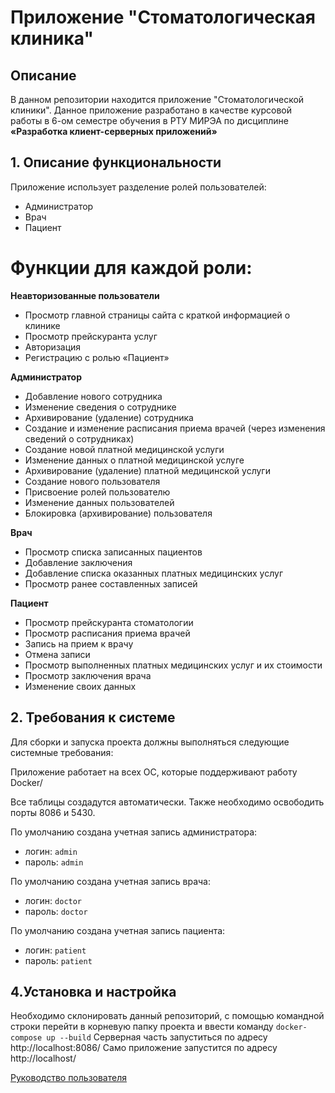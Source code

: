# Приложение "Стоматологическая клиника"


## Описание
В данном репозитории находится приложение "Стоматологической клиники". Данное приложение разработано в качестве курсовой работы в 6-ом семестре обучения в РТУ МИРЭА по дисциплине **«Разработка клиент-серверных приложений»**
##  1. Описание функциональности

Приложение использует разделение ролей пользователей:
- Администратор
- Врач
- Пациент

# Функции для каждой роли:

**Неавторизованные пользователи**
- Просмотр главной страницы сайта с краткой информацией о клинике
- Просмотр прейскуранта услуг
- Авторизация
- Регистрацию с ролью «Пациент»

**Администратор**
- Добавление нового сотрудника
- Изменение сведения о сотруднике
- Архивирование (удаление) сотрудника
- Создание и изменение расписания приема врачей (через изменения сведений о сотрудниках)
- Создание новой платной медицинской услуги
- Изменение данных о платной медицинской услуге
- Архивирование (удаление) платной медицинской услуги
- Создание нового пользователя
- Присвоение ролей пользователю
- Изменение данных пользователей
- Блокировка (архивирование) пользователя

**Врач**
- Просмотр списка записанных пациентов
- Добавление заключения
- Добавление списка оказанных платных медицинских услуг
- Просмотр ранее составленных записей

**Пациент**
- Просмотр прейскуранта стоматологии
- Просмотр расписания приема врачей
- Запись на прием к врачу
- Отмена записи
- Просмотр выполненных платных медицинских услуг и их стоимости
- Просмотр заключения врача
- Изменение своих данных

##  2. Требования к системе

Для сборки и запуска проекта должны выполняться следующие системные требования:

Приложение работает на всех ОС, которые поддерживают работу Docker/

Все таблицы создадутся автоматически.
Также необходимо освободить порты 8086 и 5430.

По умолчанию создана учетная запись администратора:
- логин: `admin`
- пароль: `admin`

По умолчанию создана учетная запись врача:
- логин: `doctor`
- пароль: `doctor`

По умолчанию создана учетная запись пациента:
- логин: `patient`
- пароль: `patient`


## 4.Установка и настройка

Необходимо склонировать данный репозиторий, с помощью командной строки перейти в корневую папку проекта и ввести команду `docker-compose up --build`
Серверная часть запуститься по адресу http://localhost:8086/
Само приложение запустится по адресу  http://localhost/

[Руководство пользователя][doc]

[doc]: Руководство%20пользователя.pdf
